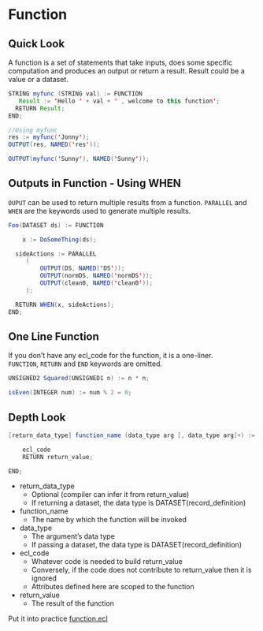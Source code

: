 # Function

## Quick Look
A function is a set of statements that take inputs, does some specific computation and produces an output or return a result. Result could be a value or a dataset.

```java
STRING myfunc (STRING val) := FUNCTION
   Result := 'Hello ' + val + ' , welcome to this function';
  RETURN Result;
END;

//Using myfunc
res := myfunc('Jonny');
OUTPUT(res, NAMED('res'));

OUTPUT(myfunc('Sunny'), NAMED('Sunny'));
```
## Outputs in Function - Using WHEN
`OUPUT` can be used to return multiple results from a function. `PARALLEL` and `WHEN` are the keywords used to generate multiple results.

```java
Foo(DATASET ds) := FUNCTION

    x := DoSomeThing(ds);

  sideActions := PARALLEL
     (
         OUTPUT(DS, NAMED('DS'));
         OUTPUT(normDS, NAMED('normDS'));
         OUTPUT(clean0, NAMED('clean0'));
     );

  RETURN WHEN(x, sideActions);
END;
```
## One Line Function
If you don’t have any ecl_code for the function, it is a one-liner. \
`FUNCTION`, `RETURN` and `END` keywords are omitted. 

```java
UNSIGNED2 Squared(UNSIGNED1 n) := n * n;

isEven(INTEGER num) := num % 2 = 0;
```

## Depth Look

```java
[return_data_type] function_name (data_type arg [, data_type arg]+) := FUNCTION

    ecl_code  
    RETURN return_value;

END;
```

* return_data_type
    * Optional (compiler can infer it from return_value)
    * If returning a dataset, the data type is DATASET(record_definition)
* function_name
    * The name by which the function will be invoked
* data_type
    * The argument’s data type
    * If passing a dataset, the data type is DATASET(record_definition)
* ecl_code
    * Whatever code is needed to build return_value
    * Conversely, if the code does not contribute to return_value then it is ignored
    * Attributes defined here are scoped to the function
* return_value
    * The result of the function




Put it into practice [function.ecl](/source/ecl/function.ecl)
